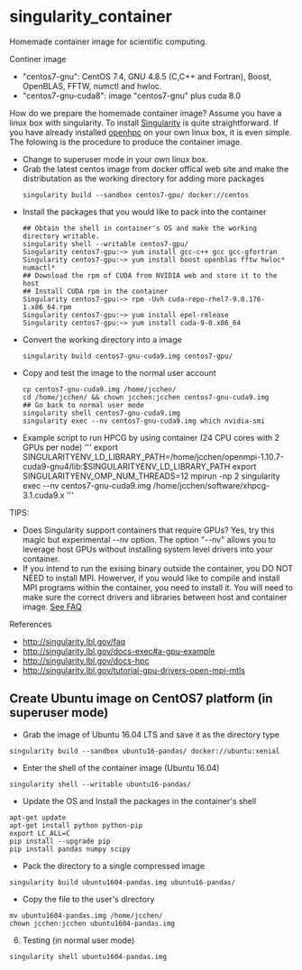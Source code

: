 # singularity_container
Homemade container image for scientific computing.

Continer image
- "centos7-gnu": CentOS 7.4, GNU 4.8.5 (C,C++ and Fortran), Boost, OpenBLAS, FFTW, numctl and hwloc. 
- "centos7-gnu-cuda8": image "centos7-gnu" plus cuda 8.0

How do we prepare the homemade container image?
Assume you have a linux box with singularity. To install [Singularity](http://singularity.lbl.gov/install-linux) is quite straightforward. If you have already installed [openhpc](https://openhpc.community/) on your own linux box, it is even simple. The folowing is the procedure to produce the container image.
- Change to superuser mode in your own linux box. 
- Grab the latest centos image from docker offical web site and make the distributation as the working directory for adding more packages
  ```
  singularity build --sandbox centos7-gpu/ docker://centos
  ```
- Install the packages that you would like to pack into the container
  ```
  ## Obtain the shell in container's OS and make the working directory writable.
  singularity shell --writable centos7-gpu/ 
  Singularity centos7-gpu:~> yum install gcc-c++ gcc gcc-gfortran
  Singularity centos7-gpu:~> yum install boost openblas fftw hwloc* numactl*
  ## Download the rpm of CUDA from NVIDIA web and store it to the host
  ## Install CUDA rpm in the container
  Singularity centos7-gpu:~> rpm -Uvh cuda-repo-rhel7-9.0.176-1.x86_64.rpm
  Singularity centos7-gpu:~> yum install epel-release
  Singularity centos7-gpu:~> yum install cuda-9-0.x86_64
  ```
- Convert the working directory into a image
  ```
  singularity build centos7-gnu-cuda9.img centos7-gpu/
  ```
- Copy and test the image to the normal user account
  ```
  cp centos7-gnu-cuda9.img /home/jcchen/
  cd /home/jcchen/ && chown jcchen:jcchen centos7-gnu-cuda9.img
  ## Go back to normal user mode
  singularity shell centos7-gnu-cuda9.img
  singularity exec --nv centos7-gnu-cuda9.img which nvidia-smi
  ```
- Example script to run HPCG by using container (24 CPU cores with 2 GPUs per node)
  '''
  export SINGULARITYENV_LD_LIBRARY_PATH=/home/jcchen/openmpi-1.10.7-cuda9-gnu4/lib:$SINGULARITYENV_LD_LIBRARY_PATH
  export SINGULARITYENV_OMP_NUM_THREADS=12
  mpirun -np 2 singularity exec --nv centos7-gnu-cuda9.img /home/jcchen/software/xhpcg-3.1.cuda9.x
  '''
 
 TIPS:
 - Does Singularity support containers that require GPUs? Yes, try this magic but experimental --nv option. The option "--nv" allows you to leverage host GPUs without installing system level drivers into your container.
 - If you intend to run the exising binary outside the container, you DO NOT NEED to install MPI. Howerver, if you would like to compile and install MPI programs within the container, you need to install it. You will need to make sure the correct drivers and libraries between host and container image. [See FAQ](http://singularity.lbl.gov/faq#why-do-we-call-mpirun-from-outside-the-container-rather-than-inside)
 
 References
 - http://singularity.lbl.gov/faq
 - http://singularity.lbl.gov/docs-exec#a-gpu-example 
 - http://singularity.lbl.gov/docs-hpc 
 - http://singularity.lbl.gov/tutorial-gpu-drivers-open-mpi-mtls 

## Create Ubuntu image on CentOS7 platform (in superuser mode)
- Grab the image of Ubuntu 16.04 LTS and save it as the directory type
```
singularity build --sandbox ubuntu16-pandas/ docker://ubuntu:xenial
```
- Enter the shell of the container image (Ubuntu 16.04)
```
singularity shell --writable ubuntu16-pandas/
```
- Update the OS and Install the packages in the container's shell
```
apt-get update
apt-get install python python-pip 
export LC_ALL=C
pip install --upgrade pip
pip install pandas numpy scipy
```
- Pack the directory to a single compressed image
```
singularity build ubuntu1604-pandas.img ubuntu16-pandas/
```
- Copy the file to the user's directory
```
mv ubuntu1604-pandas.img /home/jcchen/
chown jcchen:jcchen ubuntu1604-pandas.img
```
6. Testing (in normal user mode)
```
singularity shell ubuntu1604-pandas.img
```
